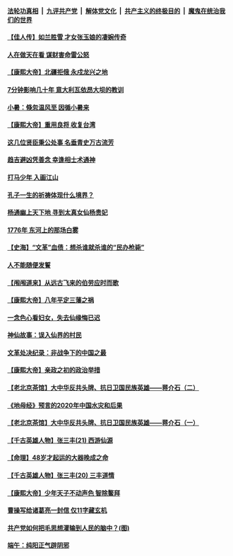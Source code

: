 ####  [法轮功真相](../../../../basic/blob/master/README.md?t=07062202) &nbsp;|&nbsp; [九评共产党](../../../../9ping.md/blob/master/README.md?t=07062202) &nbsp;|&nbsp; [解体党文化](../../../../jtdwh.md/blob/master/README.md?t=07062202)  &nbsp;|&nbsp; [共产主义的终极目的](../../../../gczydzjmd.md/blob/master/README.md?t=07062202) &nbsp;|&nbsp; [魔鬼在统治我们的世界](../../../../mgztzwmdsj.md/blob/master/README.md?t=07062202) 

#### [【佳人传】如兰胜雪 才女张玉娘的凄婉传奇](../pages/prog647/a102887006.md?t=07062202) 

#### [人在做天在看 谋财害命雷公怒](../pages/prog647/a102886986.md?t=07062202) 

#### [【康熙大帝】北疆拒俄 永戍龙兴之地](../pages/prog647/a102886881.md?t=07062202) 

#### [7分钟影响几十年 意大利瓦依昂大坝的教训](../pages/prog647/a102886630.md?t=07062202) 

#### [小暑：倏忽温风至 因循小暑来](../pages/prog647/a102886557.md?t=07062202) 

#### [【康熙大帝】重用良将 收复台湾](../pages/prog647/a102886408.md?t=07062202) 

#### [这几位贤臣秉公处事 名垂青史万古流芳](../pages/prog647/a102885845.md?t=07062202) 

#### [趋吉避凶凭善念 幸逢相士术通神](../pages/prog647/a102885841.md?t=07062202) 

#### [打马少年 入画江山](../pages/prog647/a102885721.md?t=07062202) 

#### [孔子一生的祈祷体现什么境界？](../pages/prog647/a102885080.md?t=07062202) 

#### [杨通幽上天下地 寻到太真女仙杨贵妃](../pages/prog647/a102885076.md?t=07062202) 

#### [1776年 东河上的那场白雾](../pages/prog647/a102884957.md?t=07062202) 

#### [【史海】“文革”血债：想杀谁就杀谁的“民办枪毙”](../pages/prog647/a102884298.md?t=07062202) 

#### [人不能随便发誓](../pages/prog647/a102884287.md?t=07062202) 

#### [【闱闱道来】从远古飞来的伯劳应时而歌](../pages/prog647/a102884191.md?t=07062202) 

#### [【康熙大帝】八年平定三藩之祸](../pages/prog647/a102884129.md?t=07062202) 

#### [一念色心看妇女，失去仙缘悔已迟](../pages/prog647/a102883453.md?t=07062202) 

#### [神仙故事：误入仙界的村民](../pages/prog647/a102883447.md?t=07062202) 

#### [文革处决纪录：非战争下的中国之最](../pages/prog647/a102882581.md?t=07062202) 

#### [【康熙大帝】亲政之初的政治举措](../pages/prog647/a102882457.md?t=07062202) 

#### [【老北京茶馆】大中华反共头牌、抗日卫国民族英雄——蒋介石（二）](../pages/prog647/a102881802.md?t=07062202) 

#### [《地母经》预言的2020年中国水灾和后果](../pages/prog647/a102881847.md?t=07062202) 

#### [【老北京茶馆】大中华反共头牌、抗日卫国民族英雄——蒋介石（一）](../pages/prog647/a102881798.md?t=07062202) 

#### [【千古英雄人物】张三丰(21) 西游仙源](../pages/prog647/a102881770.md?t=07062202) 

#### [【命理】48岁才起运的大器晚成之命](../pages/prog647/a102881385.md?t=07062202) 

#### [【千古英雄人物】张三丰(20) 三丰道情](../pages/prog647/a102881291.md?t=07062202) 

#### [【康熙大帝】少年天子不动声色 智除鳌拜](../pages/prog647/a102881250.md?t=07062202) 

#### [曹操写给诸葛亮一封信 仅11字藏玄机](../pages/prog647/a102880766.md?t=07062202) 

#### [共产党如何把毛思想灌输到人民的脑中？(图)](../pages/prog647/a102880751.md?t=07062202) 

#### [端午：纯阳正气辟阴邪](../pages/prog647/a102880609.md?t=07062202) 

